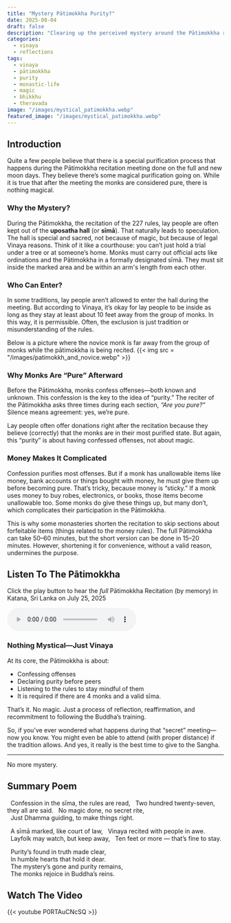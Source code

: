```yaml
---
title: "Mystery Pātimokkha Purity?"
date: 2025-08-04
draft: false
description: "Clearing up the perceived mystery around the Pātimokkha recitation, the sīmā boundary, and why monks are considered 'pure' afterward."
categories:
  - vinaya
  - reflections
tags:
  - vinaya
  - pātimokkha
  - purity
  - monastic-life
  - magic
  - bhikkhu
  - theravada
image: "/images/mystical_patimokkha.webp"
featured_image: "/images/mystical_patimokkha.webp"
---
```


## Introduction
Quite a few people believe that there is a special purification process that happens during the Pātimokkha recitation meeting done on the full and new moon days.  They believe there’s some magical purification going on.   While it is true that after the meeting the monks are considered pure, there is nothing magical. 

### Why the Mystery?
During the Pātimokkha, the recitation of the 227 rules, lay people are often kept out of the **uposatha hall** (or **sīmā**). That naturally leads to speculation. The hall is special and sacred, not because of magic, but because of legal Vinaya reasons. Think of it like a courthouse: you can’t just hold a trial under a tree or at someone’s home. Monks must carry out official acts like ordinations and the Pātimokkha in a formally designated sīmā.  They must sit inside the marked area and be within an arm's length from each other.

### Who Can Enter?
In some traditions, lay people aren’t allowed to enter the hall during the meeting. But according to Vinaya, it’s okay for lay people to be inside as long as they stay at least about 10 feet away from the group of monks. In this way, it is permissible.  Often, the exclusion is just tradition or misunderstanding of the rules.

Below is a picture where the novice monk is far away from the group of monks while the pātimokkha is being recited.
{{< img src = "/images/patimokkh_and_novice.webp" >}}


### Why Monks Are “Pure” Afterward
Before the Pātimokkha, monks confess offenses—both known and unknown. This confession is the key to the idea of “purity.” The reciter of the Pātimokkha asks three times during each section, *“Are you pure?”* Silence means agreement: yes, we’re pure.

Lay people often offer donations right after the recitation because they believe (correctly) that the monks are in their most purified state. But again, this “purity” is about having confessed offenses, not about magic.

### Money Makes It Complicated
Confession purifies most offenses. But if a monk has unallowable items like money, bank accounts or things bought with money, he must give them up before becoming pure. That’s tricky, because money is “sticky.” If a monk uses money to buy robes, electronics, or books, those items become unallowable too. Some monks do give these things up, but many don’t, which complicates their participation in the Pātimokkha.

This is why some monasteries shorten the recitation to skip sections about forfeitable items (things related to the money rules). The full Pātimokkha can take 50–60 minutes, but the short version can be done in 15–20 minutes. However, shortening it for convenience, without a valid reason, undermines the purpose.

## Listen To The Pātimokkha
Click the play button to hear the *full* Pātimokkha Recitation (by memory) in Katana, Sri Lanka on July 25, 2025 

<audio controls>
  <source src="https://ia803108.us.archive.org/20/items/patimokkha-25-7-2025/Patimokkha%20%2025-7-2025.m4a" type="audio/mp4">
  Your browser does not support the audio element.
</audio>


### Nothing Mystical—Just Vinaya
At its core, the Pātimokkha is about:
- Confessing offenses  
- Declaring purity before peers  
- Listening to the rules to stay mindful of them 
- It is required if there are 4 monks and a valid sīma.

That’s it. No magic. Just a process of reflection, reaffirmation, and recommitment to following the Buddha’s training.

So, if you’ve ever wondered what happens during that “secret” meeting—now you know. You might even be able to attend (with proper distance) if the tradition allows. And yes, it really is the best time to give to the Sangha.

---

No more mystery.
## Summary Poem
&nbsp;&nbsp;Confession in the sīma, the rules are read,
&nbsp;&nbsp;Two hundred twenty-seven, they all are said. 
&nbsp;&nbsp;No magic done, no secret rite,  
&nbsp;&nbsp;Just Dhamma guiding, to make things right.  

&nbsp;&nbsp;A sīmā marked, like court of law,
&nbsp;&nbsp;Vinaya recited with people in awe.
&nbsp;&nbsp;Layfolk may watch, but keep away,
&nbsp;&nbsp;Ten feet or more — that’s fine to stay.

&nbsp;&nbsp;Purity’s found in truth made clear,  
&nbsp;&nbsp;In humble hearts that hold it dear.  
&nbsp;&nbsp;The mystery’s gone and purity remains,  
&nbsp;&nbsp;The monks rejoice in Buddha’s reins.  

## Watch The Video
{{< youtube P0RTAuCNcSQ >}}